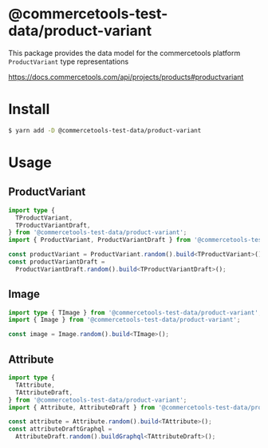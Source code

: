 # @commercetools-test-data/product-variant

This package provides the data model for the commercetools platform `ProductVariant` type representations

https://docs.commercetools.com/api/projects/products#productvariant

# Install

```bash
$ yarn add -D @commercetools-test-data/product-variant
```

# Usage

## ProductVariant

```ts
import type {
  TProductVariant,
  TProductVariantDraft,
} from '@commercetools-test-data/product-variant';
import { ProductVariant, ProductVariantDraft } from '@commercetools-test-data/product-variant';

const productVariant = ProductVariant.random().build<TProductVariant>();
const productVariantDraft =
  ProductVariantDraft.random().build<TProductVariantDraft>();
```

## Image

```ts
import type { TImage } from '@commercetools-test-data/product-variant';
import { Image } from '@commercetools-test-data/product-variant';

const image = Image.random().build<TImage>();
```

## Attribute

```ts
import type {
  TAttribute,
  TAttributeDraft,
} from '@commercetools-test-data/product-variant';
import { Attribute, AttributeDraft } from '@commercetools-test-data/product-variant';

const attribute = Attribute.random().build<TAttribute>();
const attributeDraftGraphql =
  AttributeDraft.random().buildGraphql<TAttributeDraft>();
```
